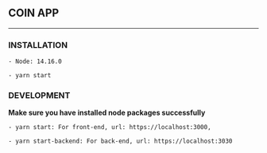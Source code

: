 ## COIN APP

---

### INSTALLATION

```
- Node: 14.16.0

- yarn start
```

### DEVELOPMENT

**Make sure you have installed node packages successfully**

```
- yarn start: For front-end, url: https://localhost:3000,

- yarn start-backend: For back-end, url: https://localhost:3030
```
